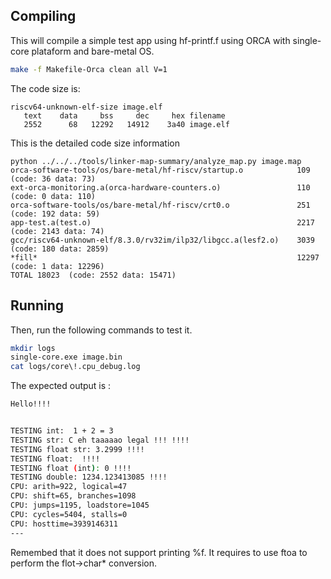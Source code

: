 
Compiling 
--- 

This will compile a simple test app using hf-printf.f using ORCA with single-core plataform and bare-metal OS.

```bash
make -f Makefile-Orca clean all V=1
```

The code size is:

```
riscv64-unknown-elf-size image.elf
   text	   data	    bss	    dec	    hex	filename
   2552	     68	  12292	  14912	   3a40	image.elf
```

This is the detailed code size information

```
python ../../../tools/linker-map-summary/analyze_map.py image.map
orca-software-tools/os/bare-metal/hf-riscv/startup.o 	        109  (code: 36 data: 73)
ext-orca-monitoring.a(orca-hardware-counters.o) 	            110  (code: 0 data: 110)
orca-software-tools/os/bare-metal/hf-riscv/crt0.o 	            251  (code: 192 data: 59)
app-test.a(test.o)                     	                        2217  (code: 2143 data: 74)
gcc/riscv64-unknown-elf/8.3.0/rv32im/ilp32/libgcc.a(lesf2.o)    3039  (code: 180 data: 2859)
*fill*                                   	                    12297 (code: 1 data: 12296)
TOTAL 18023  (code: 2552 data: 15471)
```


Running
--- 

Then, run the following commands to test it.

```bash
mkdir logs
single-core.exe image.bin
cat logs/core\!.cpu_debug.log
```

The expected output is :

```bash
Hello!!!!


TESTING int:  1 + 2 = 3
TESTING str: C eh taaaaao legal !!! !!!!
TESTING float str: 3.2999 !!!!
TESTING float:  !!!!
TESTING float (int): 0 !!!!
TESTING double: 1234.123413085 !!!!
CPU: arith=922, logical=47
CPU: shift=65, branches=1098
CPU: jumps=1195, loadstore=1045
CPU: cycles=5404, stalls=0
CPU: hosttime=3939146311
---
```

Remembed that it does not support printing %f. It requires to use ftoa to perform the flot->char* conversion.
